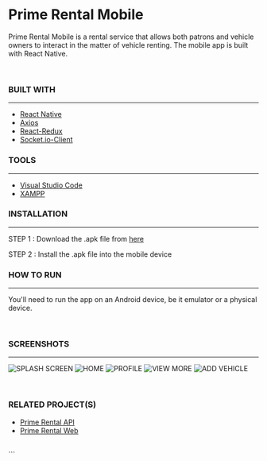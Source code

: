 # **Prime Rental Mobile**

Prime Rental Mobile is a rental service that allows both patrons and vehicle owners to interact in the matter of vehicle renting. The mobile app is built with React Native.

<br>

### **BUILT WITH**

---

- [React Native](https://reactnative.dev/docs/getting-started)
- [Axios](https://www.npmjs.com/package/axios)
- [React-Redux](https://react-redux.js.org/)
- [Socket.io-Client](https://socket.io/docs/v4/client-api/)

### **TOOLS**

---

- [Visual Studio Code](https://code.visualstudio.com/)
- [XAMPP](https://www.apachefriends.org/index.html)

### **INSTALLATION**

---

STEP 1 : Download the .apk file from [here](bit.ly/primeRentalRN)

STEP 2 : Install the .apk file into the mobile device

### **HOW TO RUN**

---

You'll need to run the app on an Android device, be it emulator or a physical device.

<br>

### **SCREENSHOTS**

---

![SPLASH SCREEN](/src/assets/images/splashscreen.jpg 'Login')
![HOME](/src/assets/images/homescreen.jpg 'Home')
![PROFILE](/src/assets/images/profile.jpg 'Profile')
![VIEW MORE](/src/assets/images/viewmore.jpg 'View More')
![ADD VEHICLE](/src/assets/images/addvehicle.jpg 'Add Vehicle')

  <br>

### **RELATED PROJECT(S)**

- [Prime Rental API](https://github.com/akbrrmdhn/primerental-api)
- [Prime Rental Web](https://github.com/akbrrmdhn/primerental-react)

<br>
```
